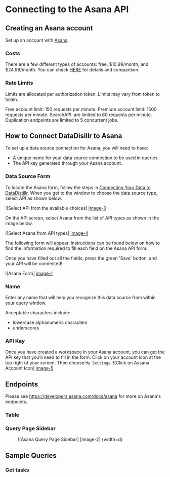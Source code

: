 # Connecting to the Asana API

## Creating an Asana account
Set up an account with [Asana](https://asana.com/create-account).

### **Costs**
There are a few different types of accounts: free, $10.99/month, and $24.99/month. You can check [HERE](https://asana.com/pricing) for details and comparison.

### **Rate Limits**
Limits are allocated per authorization token. Limits may vary from token to token.

Free account limit: 150 requests per minute.
Premium account limit: 1500 requests per minute.
SearchAPI  are limited to 60 requests per minute.
Duplication endpoints are limited to 5 concurrent jobs.

## How to Connect DataDisillr to Asana
To set up a data source connection for Asana, you will need to have:

- A unique name for your data source connection to be used in queries.
- The API key generated through your Asana account.

### Data Source Form

To locate the Asana form, follow the steps in [Connecting Your Data to DataDistillr](../../). When you get to the window to choose the data source type, select API as shown below.

![Select API from the available choices] [image-3]

On the API screen, select Asana from the list of API types as shown in the image below.

![Select Asana from API types] [image-4]

The following form will appear. Instructions can be found below on how to find the information required to fill each field on the Asana API form.

Once you have filled out all the fields, press the green 'Save' button, and your API will be connected!

![Asana Form] [image-1]

### Name
Enter any name that will help you recognize this data source from within your query window.

Acceptable characters include:

* lowercase alphanumeric characters
* underscores

### API Key
Once you have created a workspace in your Asana account, you can get the API key that you'll need to fill in the form. 
Click on your account icon at the top right of your screen. Then choose `My Settings`.
![Click on Assana Account Icon] [image-5]

## Endpoints
Please see https://developers.asana.com/docs/asana for more on Asana's endpoints.
### Table


### Query Page Sidebar
<figure markdown>
![Asana Query Page Sidebar] [image-2] {width=d}
</figure>

## Sample Queries
### Get tasks

[image-1]: ../../img/api/asana/asana-form-dark.png
[image-2]: ../../img/api/asana/asana-query-page-sidebar.png
[image-3]: ../../img/api/add-data-source-dark.png
[image-4]:../../img/api/new-data-source-api-types.png
[image-5]:../../img/api/asana/asana-account-icon.png